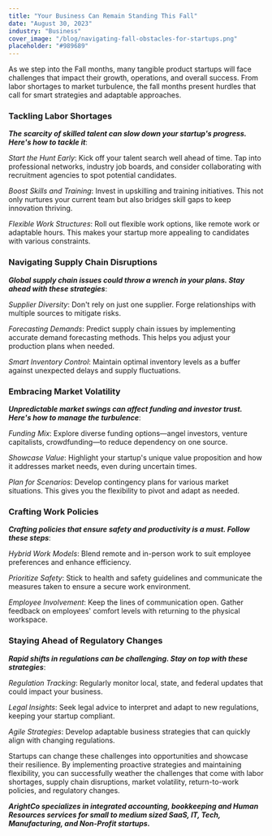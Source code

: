 ```yaml
---
title: "Your Business Can Remain Standing This Fall"
date: "August 30, 2023"
industry: "Business"
cover_image: "/blog/navigating-fall-obstacles-for-startups.png"
placeholder: "#989689"
---
```


As we step into the Fall months, many tangible product startups will face challenges that impact their growth, operations, and overall success. From labor shortages to market turbulence, the fall months present hurdles that call for smart strategies and adaptable approaches.

### **Tackling Labor Shortages**

***The scarcity of skilled talent can slow down your startup's progress. 
Here's how to tackle it***:
   
*Start the Hunt Early*: Kick off your talent search well ahead of time. Tap into professional networks, industry job boards, and consider collaborating with recruitment agencies to spot potential candidates.
   
*Boost Skills and Training*: Invest in upskilling and training initiatives. This not only nurtures your current team but also bridges skill gaps to keep innovation thriving.
   
*Flexible Work Structures*: Roll out flexible work options, like remote work or adaptable hours. This makes your startup more appealing to candidates with various constraints.

### **Navigating Supply Chain Disruptions**

***Global supply chain issues could throw a wrench in your plans. 
Stay ahead with these strategies***:
   
*Supplier Diversity*: Don't rely on just one supplier. Forge relationships with multiple sources to mitigate risks.
   
*Forecasting Demands*: Predict supply chain issues by implementing accurate demand forecasting methods. This helps you adjust your production plans when needed.
   
*Smart Inventory Control*: Maintain optimal inventory levels as a buffer against unexpected delays and supply fluctuations.

### **Embracing Market Volatility**

***Unpredictable market swings can affect funding and investor trust. 
Here's how to manage the turbulence***:
   
*Funding Mix*: Explore diverse funding options—angel investors, venture capitalists, crowdfunding—to reduce dependency on one source.
   
*Showcase Value*: Highlight your startup's unique value proposition and how it addresses market needs, even during uncertain times.
   
*Plan for Scenarios*: Develop contingency plans for various market situations. This gives you the flexibility to pivot and adapt as needed.


### **Crafting Work Policies**

***Crafting policies that ensure safety and productivity is a must. 
Follow these steps***:
   
*Hybrid Work Models*: Blend remote and in-person work to suit employee preferences and enhance efficiency.
   
*Prioritize Safety*: Stick to health and safety guidelines and communicate the measures taken to ensure a secure work environment.
   
*Employee Involvement*: Keep the lines of communication open. Gather feedback on employees' comfort levels with returning to the physical workspace.


### **Staying Ahead of Regulatory Changes**

***Rapid shifts in regulations can be challenging. 
Stay on top with these strategies***:
   
*Regulation Tracking*: Regularly monitor local, state, and federal updates that could impact your business.
   
*Legal Insights*: Seek legal advice to interpret and adapt to new regulations, keeping your startup compliant.
   
*Agile Strategies*: Develop adaptable business strategies that can quickly align with changing regulations.

Startups can change these challenges into opportunities and showcase their resilience. By implementing proactive strategies and maintaining flexibility, you can successfully weather the challenges that come with labor shortages, supply chain disruptions, market volatility, return-to-work policies, and regulatory changes. 

***ArightCo specializes in integrated accounting, bookkeeping and Human Resources services for small to medium sized SaaS, IT, Tech, Manufacturing, and Non-Profit startups.***
